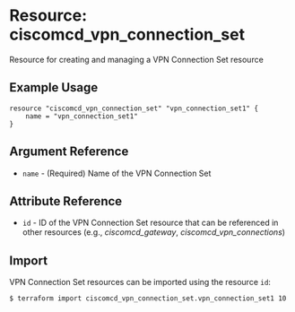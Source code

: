 # Resource: ciscomcd_vpn_connection_set
Resource for creating and managing a VPN Connection Set resource

## Example Usage
```hcl
resource "ciscomcd_vpn_connection_set" "vpn_connection_set1" {
	name = "vpn_connection_set1"
}
```

## Argument Reference
* `name` - (Required) Name of the VPN Connection Set

## Attribute Reference
* `id` - ID of the VPN Connection Set resource that can be referenced in other resources (e.g., *ciscomcd_gateway*, *ciscomcd_vpn_connections*)

## Import
VPN Connection Set resources can be imported using the resource `id`:

```hcl
$ terraform import ciscomcd_vpn_connection_set.vpn_connection_set1 10
```